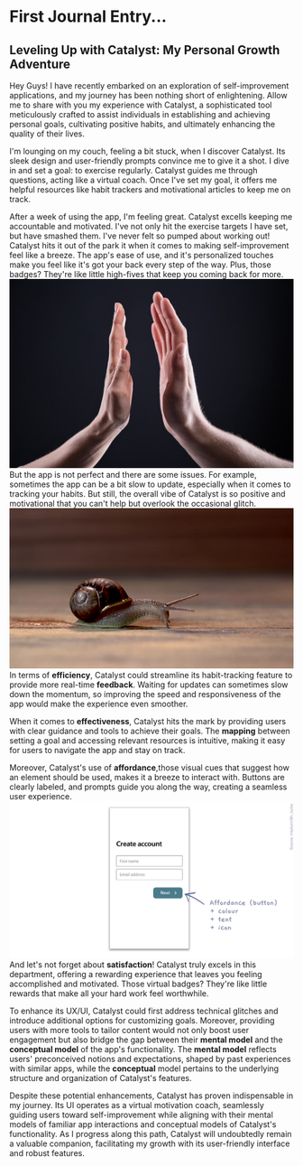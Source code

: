 # First Journal Entry...

## Leveling Up with Catalyst: My Personal Growth Adventure


Hey Guys! I have recently embarked on an exploration of self-improvement applications, and my journey has been nothing short of enlightening. Allow me to share with you my experience with Catalyst, a sophisticated tool meticulously crafted to assist individuals in establishing and achieving personal goals, cultivating positive habits, and ultimately enhancing the quality of their lives.

I'm lounging on my couch, feeling a bit stuck, when I discover Catalyst. Its sleek design and user-friendly prompts convince me to give it a shot. I dive in and set a goal: to exercise regularly. Catalyst guides me through questions, acting like a virtual coach. Once I've set my goal, it offers me helpful resources like habit trackers and motivational articles to keep me on track.

After a week of using the app, I'm feeling great. Catalyst excells keeping me accountable and motivated. I've not only hit the exercise targets I have set, but have smashed them. I've never felt so pumped about working out! Catalyst hits it out of the park it when it comes to making self-improvement feel like a breeze. The app's ease of use, and it's personalized touches make you feel like it's got your back every step of the way. Plus, those badges? They're like little high-fives that keep you coming back for more.
![High Five](./assets/high-five.jpg)
But the app is not perfect and there are some issues. For example, sometimes the app can be a bit slow to update, especially when it comes to tracking your habits. But still, the overall vibe of Catalyst is so positive and motivational that you can't help but overlook the occasional glitch.
![Snail](./assets/snail.jpg)
In terms of **efficiency**, Catalyst could streamline its habit-tracking feature to provide more real-time **feedback**. Waiting for updates can sometimes slow down the momentum, so improving the speed and responsiveness of the app would make the experience even smoother.

When it comes to **effectiveness**, Catalyst hits the mark by providing users with clear guidance and tools to achieve their goals. The **mapping** between setting a goal and accessing relevant resources is intuitive, making it easy for users to navigate the app and stay on track.

Moreover, Catalyst's use of **affordance**,those visual cues that suggest how an element should be used, makes it a breeze to interact with. Buttons are clearly labeled, and prompts guide you along the way, creating a seamless user experience.
![Affordance](./affordance.jpg)
And let's not forget about **satisfaction**! Catalyst truly excels in this department, offering a rewarding experience that leaves you feeling accomplished and motivated. Those virtual badges? They're like little rewards that make all your hard work feel worthwhile.

To enhance its UX/UI, Catalyst could first address technical glitches and introduce additional options for customizing goals. Moreover, providing users with more tools to tailor content would not only boost user engagement but also bridge the gap between their **mental model** and the **conceptual model** of the app's functionality. The **mental model** reflects users' preconceived notions and expectations, shaped by past experiences with similar apps, while the **conceptual** model pertains to the underlying structure and organization of Catalyst's features.

Despite these potential enhancements, Catalyst has proven indispensable in my journey. Its UI operates as a virtual motivation coach, seamlessly guiding users toward self-improvement while aligning with their mental models of familiar app interactions and conceptual models of Catalyst's functionality. As I progress along this path, Catalyst will undoubtedly remain a valuable companion, facilitating my growth with its user-friendly interface and robust features.
